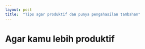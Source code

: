 ```yaml
---
layout: post
title:  "Tips agar produktif dan punya pengahasilan tambahan"
---
```


# Agar kamu lebih produktif
